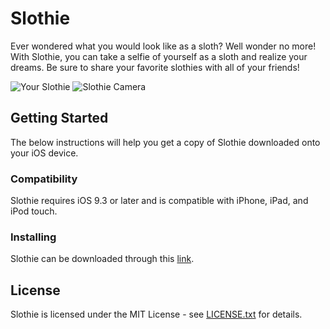 # Slothie

Ever wondered what you would look like as a sloth? Well wonder no more! With Slothie, you can take a selfie of yourself as a sloth and realize your dreams. Be sure to share your favorite slothies with all of your friends!

![Your Slothie](http://a3.mzstatic.com/us/r30/Purple71/v4/f9/d9/ab/f9d9ab26-83da-7bb6-4534-dd571bc05248/screen696x696.jpeg 'Your Slothie')
![Slothie Camera](http://a4.mzstatic.com/us/r30/Purple71/v4/3f/87/c9/3f87c95a-580a-5282-0886-859ab17d9176/screen696x696.jpeg 'Slothie Camera')

## Getting Started

The below instructions will help you get a copy of Slothie downloaded onto your iOS device.

### Compatibility

Slothie requires iOS 9.3 or later and is compatible with iPhone, iPad, and iPod touch.

### Installing

Slothie can be downloaded through this [link](https://goo.gl/Amyua5).

## License

Slothie is licensed under the MIT License - see [LICENSE.txt](./LICENSE.txt) for details.

